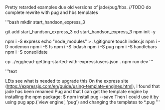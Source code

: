 Pretty retarded examples due old versions of jade/pug/hbs.
//TODO do complete rewrite with pug and hbs templates

'''bash
 mkdir start_handson_express_3

git add start_handson_express_3
cd start_handson_express_3
npm init -y

npm i -S express
echo "node_modules" > ./.gitignore
touch index.js
npm i -D nodemon
npm i -S fs
npm i -S lodash
npm i -S pug
npm i -S handlebars
npm i -S consolidate


cp ../egghead-getting-started-with-express/users.json .
npm run dev
'''

'''text


LEts see what is needed to upgrade this
On the express site (https://expressjs.com/en/guide/using-template-engines.html), I found that jade has been renamed Pug and that I can get the template engine by installing the npm package: $ npm install pug --save Then I could use it by using pug app.('view engine', 'pug') and changing the templates to *.pug
'''